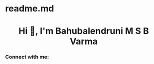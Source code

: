 # readme.md
<h1 align="center">Hi 👋, I'm Bahubalendruni M S B Varma</h1>

<h3 align="left">Connect with me:</h3>
<p align="left">
</p>
